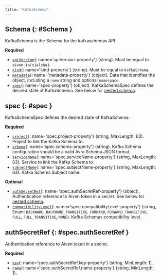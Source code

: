 ```yaml
---
title: "KafkaSchema"
---
```


## Schema {: #Schema }

KafkaSchema is the Schema for the kafkaschemas API.

**Required**

- [`apiVersion`](#apiVersion-property){: name='apiVersion-property'} (string). Must be equal to `aiven.io/v1alpha1`.
- [`kind`](#kind-property){: name='kind-property'} (string). Must be equal to `KafkaSchema`.
- [`metadata`](#metadata-property){: name='metadata-property'} (object). Data that identifies the object, including a `name` string and optional `namespace`.
- [`spec`](#spec-property){: name='spec-property'} (object). KafkaSchemaSpec defines the desired state of KafkaSchema. See below for [nested schema](#spec).

## spec {: #spec }

KafkaSchemaSpec defines the desired state of KafkaSchema.

**Required**

- [`project`](#spec.project-property){: name='spec.project-property'} (string, MaxLength: 63). Project to link the Kafka Schema to.
- [`schema`](#spec.schema-property){: name='spec.schema-property'} (string). Kafka Schema configuration should be a valid Avro Schema JSON format.
- [`serviceName`](#spec.serviceName-property){: name='spec.serviceName-property'} (string, MaxLength: 63). Service to link the Kafka Schema to.
- [`subjectName`](#spec.subjectName-property){: name='spec.subjectName-property'} (string, MaxLength: 63). Kafka Schema Subject name.

**Optional**

- [`authSecretRef`](#spec.authSecretRef-property){: name='spec.authSecretRef-property'} (object). Authentication reference to Aiven token in a secret. See below for [nested schema](#spec.authSecretRef).
- [`compatibilityLevel`](#spec.compatibilityLevel-property){: name='spec.compatibilityLevel-property'} (string, Enum: `BACKWARD`, `BACKWARD_TRANSITIVE`, `FORWARD`, `FORWARD_TRANSITIVE`, `FULL`, `FULL_TRANSITIVE`, `NONE`). Kafka Schemas compatibility level.

## authSecretRef {: #spec.authSecretRef }

Authentication reference to Aiven token in a secret.

**Required**

- [`key`](#spec.authSecretRef.key-property){: name='spec.authSecretRef.key-property'} (string, MinLength: 1). 
- [`name`](#spec.authSecretRef.name-property){: name='spec.authSecretRef.name-property'} (string, MinLength: 1). 

